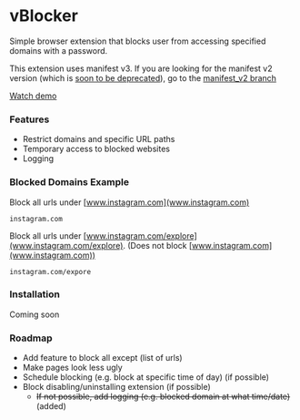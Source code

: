 # vBlocker
Simple browser extension that blocks user from accessing specified domains with a password.

This extension uses manifest v3. If you are looking for the manifest v2 version (which is [soon to be deprecated](https://developer.chrome.com/docs/extensions/mv3/mv2-sunset/)), go to the [manifest_v2 branch](https://github.com/vivCoding/vBlocker/tree/manifest_v2)

[Watch demo](https://youtu.be/RSFkTDDa0gQ)

### Features
- Restrict domains and specific URL paths
- Temporary access to blocked websites
- Logging

### Blocked Domains Example
Block all urls under [www.instagram.com](www.instagram.com)
```
instagram.com
````
Block all urls under [www.instagram.com/explore](www.instagram.com/explore). (Does not block [www.instagram.com](www.instagram.com))

```
instagram.com/expore
```

### Installation
Coming soon

### Roadmap
- Add feature to block all except (list of urls)
- Make pages look less ugly
- Schedule blocking (e.g. block at specific time of day) (if possible)
- Block disabling/uninstalling extension (if possible)
    - ~~If not possible, add logging (e.g. blocked domain at what time/date)~~ (added)